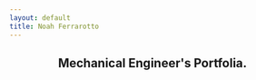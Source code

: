 ```yaml
---
layout: default
title: Noah Ferrarotto
---
```

<body style="">
<h2 style="text-align: center;background-image: url('images/medxl.jpg');"> Mechanical Engineer's Portfolia.